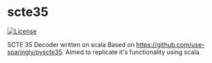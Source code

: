 # scte35

[![License](https://img.shields.io/github/license/mashape/apistatus.svg)](https://github.com/nfl/scte35decoder/blob/master/LICENSE)

SCTE 35 Decoder written on scala
Based on https://github.com/use-sparingly/pyscte35.
Aimed to replicate it's functionality using scala.

